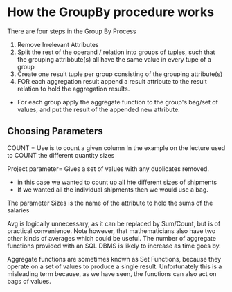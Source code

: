 # How the GroupBy procedure works

There are four steps in the Group By Process

1. Remove Irrelevant Attributes 
2. Split the rest of the operand / relation into groups of tuples, such that the grouping attribbute(s) all have the same value in every tupe of a group
3. Create one result tuple per group consisting of the grouping attribute(s)
4. FOR each aggregation result append a result attribute to the result relation to hold the aggregation results.
  - For each group apply the aggregate function to the group's bag/set of values, and put the result of the appended new attribute.

## Choosing Parameters 

COUNT = Use is to count a given column 
In the example on the lecture used to COUNT the different quantity sizes

Project parameter= Gives a set of values with any duplicates removed. 
  - in this case we wanted to count up all hte different sizes of shipments 
  - If we wanted all the individual shipments then we would use a bag. 

The parameter Sizes is the name of the attribute to hold the sums of the salaries 

Avg is logically unnecessary, as it can be replaced by Sum/Count, but is of practical convenience. Note however, that mathematicians also have two other kinds of averages which could be useful. The number of aggregate functions provided with an SQL DBMS is likely to increase as time goes by.

Aggregate functions are sometimes known as Set Functions, because they operate on a set of values to produce a single result. Unfortunately this is a misleading term because, as we have seen, the functions can also act on bags of values.